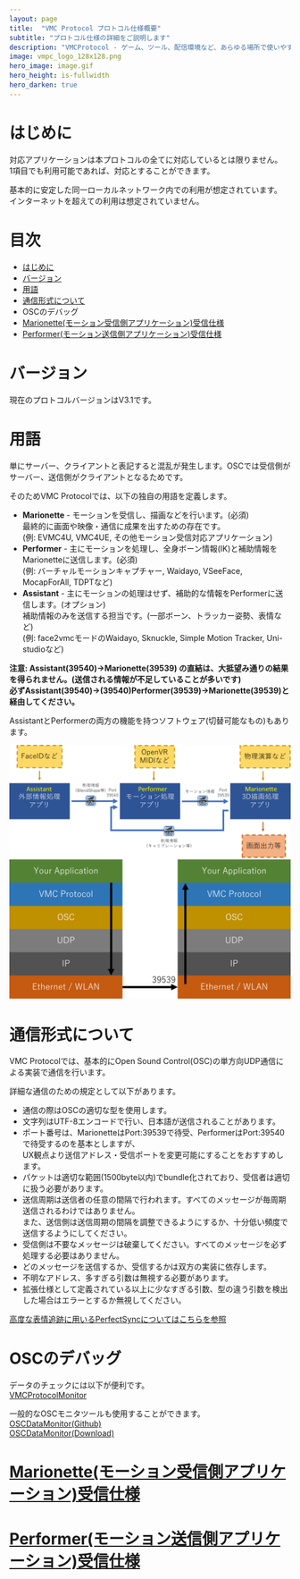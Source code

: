 ```yaml
---
layout: page
title:  "VMC Protocol プロトコル仕様概要"
subtitle: "プロトコル仕様の詳細をご説明します"
description: "VMCProtocol - ゲーム、ツール、配信環境など、あらゆる場所で使いやすいモーションキャプチャプロトコル仕様"
image: vmpc_logo_128x128.png
hero_image: image.gif
hero_height: is-fullwidth
hero_darken: true
---
```


# はじめに
対応アプリケーションは本プロトコルの全てに対応しているとは限りません。  
1項目でも利用可能であれば、対応とすることができます。  

基本的に安定した同一ローカルネットワーク内での利用が想定されています。  
インターネットを超えての利用は想定されていません。

# 目次
- [はじめに](#はじめに)
- [バージョン](#バージョン)
- [用語](#用語)
- [通信形式について](#通信形式について)
- OSCのデバッグ
- [Marionette(モーション受信側アプリケーション)受信仕様](marionette-spec)
- [Performer(モーション送信側アプリケーション)受信仕様](performer-spec)

# バージョン
現在のプロトコルバージョンはV3.1です。

# 用語
単にサーバー、クライアントと表記すると混乱が発生します。OSCでは受信側がサーバー、送信側がクライアントとなるためです。

そのためVMC Protocolでは、以下の独自の用語を定義します。

+ **Marionette** - モーションを受信し、描画などを行います。(必須)  
最終的に画面や映像・通信に成果を出すための存在です。  
(例: EVMC4U, VMC4UE, その他モーション受信対応アプリケーション)
+ **Performer** - 主にモーションを処理し、全身ボーン情報(IK)と補助情報をMarionetteに送信します。(必須)  
(例: バーチャルモーションキャプチャー, Waidayo, VSeeFace, MocapForAll, TDPTなど)
+ **Assistant** - 主にモーションの処理はせず、補助的な情報をPerformerに送信します。(オプション)  
補助情報のみを送信する担当です。(一部ボーン、トラッカー姿勢、表情など)   
(例: face2vmcモードのWaidayo, Sknuckle, Simple Motion Tracker, Uni-studioなど)

**注意: Assistant(39540)→Marionette(39539) の直結は、大抵望み通りの結果を得られません。(送信される情報が不足していることが多いです)**  
**必ずAssistant(39540)→(39540)Performer(39539)→Marionette(39539)と経由してください。**  

AssistantとPerformerの両方の機能を持つソフトウェア(切替可能なもの)もあります。

![flow](flow.gif)
![layer](layer.png)

# 通信形式について
VMC Protocolでは、基本的にOpen Sound Control(OSC)の単方向UDP通信による実装で通信を行います。

詳細な通信のための規定として以下があります。

+ 通信の際はOSCの適切な型を使用します。
+ 文字列はUTF-8エンコードで行い、日本語が送信されることがあります。
+ ポート番号は、MarionetteはPort:39539で待受、PerformerはPort:39540で待受するのを基本としますが、  
UX観点より送信アドレス・受信ポートを変更可能にすることをおすすめします。
+ パケットは適切な範囲(1500byte以内)でbundle化されており、受信者は適切に扱う必要があります。
+ 送信周期は送信者の任意の間隔で行われます。すべてのメッセージが毎周期送信されるわけではありません。  
また、送信側は送信周期の間隔を調整できるようにするか、十分低い頻度で送信するようにしてください。  
+ 受信側は不要なメッセージは破棄してください。すべてのメッセージを必ず処理する必要はありません。
+ どのメッセージを送信するか、受信するかは双方の実装に依存します。
+ 不明なアドレス、多すぎる引数は無視する必要があります。
+ 拡張仕様として定義されている以上に少なすぎる引数、型の違う引数を検出した場合はエラーとするか無視してください。

[高度な表情追跡に用いるPerfectSyncについてはこちらを参照](https://hinzka.hatenablog.com/entry/2020/08/15/145040)

# OSCのデバッグ
データのチェックには以下が便利です。  
[VMCProtocolMonitor](https://github.com/gpsnmeajp/VMCProtocolMonitor)

一般的なOSCモニタツールも使用することができます。  
[OSCDataMonitor(Github)](https://github.com/kasperkamperman/OSCDataMonitor)  
[OSCDataMonitor(Download)](https://www.kasperkamperman.com/blog/processing-code/osc-datamonitor/)  


# [Marionette(モーション受信側アプリケーション)受信仕様](marionette-spec)
# [Performer(モーション送信側アプリケーション)受信仕様](performer-spec)
